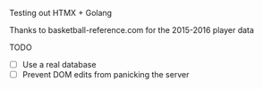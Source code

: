 Testing out HTMX + Golang

Thanks to basketball-reference.com for the 2015-2016 player data

TODO
- [ ] Use a real database
- [ ] Prevent DOM edits from panicking the server